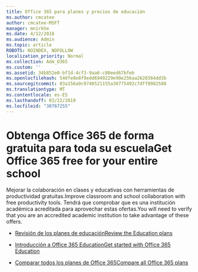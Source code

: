 ```yaml
---
title: Office 365 para planes y precios de educación
ms.author: cmcatee
author: cmcatee-MSFT
manager: mnirkhe
ms.date: 4/12/2018
ms.audience: Admin
ms.topic: article
ROBOTS: NOINDEX, NOFOLLOW
localization_priority: Normal
ms.collection: Adm_O365
ms.custom: ''
ms.assetid: 34b852e0-bf1d-4cf3-9aa6-c80eed67bfeb
ms.openlocfilehash: 540fe0e8f9edd6949229e90e256aa2626584dd3b
ms.sourcegitcommit: 03a156a9c9740521155a30775492c7dff0982588
ms.translationtype: MT
ms.contentlocale: es-ES
ms.lasthandoff: 03/22/2019
ms.locfileid: "30767255"
---
```

# <a name="get-office-365-free-for-your-entire-school"></a><span data-ttu-id="8e097-102">Obtenga Office 365 de forma gratuita para toda su escuela</span><span class="sxs-lookup"><span data-stu-id="8e097-102">Get Office 365 free for your entire school</span></span>

<span data-ttu-id="8e097-103">Mejorar la colaboración en clases y educativas con herramientas de productividad gratuitas.</span><span class="sxs-lookup"><span data-stu-id="8e097-103">Improve classroom and school collaboration with free productivity tools.</span></span> <span data-ttu-id="8e097-104">Tendrá que comprobar que es una institución académica acreditada para aprovechar estas ofertas.</span><span class="sxs-lookup"><span data-stu-id="8e097-104">You will need to verify that you are an accredited academic institution to take advantage of these offers.</span></span>
  
- [<span data-ttu-id="8e097-105">Revisión de los planes de educación</span><span class="sxs-lookup"><span data-stu-id="8e097-105">Review the Education plans</span></span>](https://products.office.com/academic/compare-office-365-education-plans)
    
- [<span data-ttu-id="8e097-106">Introducción a Office 365 Education</span><span class="sxs-lookup"><span data-stu-id="8e097-106">Get started with Office 365 Education</span></span>](https://support.office.com/article/ab02abe5-a1ee-458c-b749-5b44416ccf1)
    
- [<span data-ttu-id="8e097-107">Comparar todos los planes de Office 365</span><span class="sxs-lookup"><span data-stu-id="8e097-107">Compare all Office 365 plans</span></span>](https://products.office.com/business/compare-more-office-365-for-business-plans)
    

